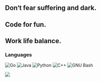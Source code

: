## Don‘t fear suffering and dark.

## Code for fun.

## Work life balance.

<h3 align="left">Languages</h3>
<p align="left">
    <img alt="Go" src="https://img.shields.io/badge/-Go-00ADD8?style=for-the-badge&logo=Go&logoColor=fff"/>
    <img alt="Java" src="https://img.shields.io/badge/-Java-007396?style=for-the-badge&logo=Java&logoColor=fff"/>
    <img alt="Python" src="https://img.shields.io/badge/-Python-3776AB?style=for-the-badge&logo=Python&logoColor=fff"/>
    <img alt="C++" src="https://img.shields.io/badge/-C++-00599C?style=for-the-badge&logo=C%2B%2B&logoColor=fff"/>
    <img alt="GNU Bash" src="https://img.shields.io/badge/-GNU%20Bash-4EAA25?style=for-the-badge&logo=GNU%20Bash&logoColor=fff"/>
</p>

<img align="left" src="https://github-readme-stats.vercel.app/api?username=kinokosu3&show_icons=true&icon_color=CE1D2D&text_color=718096&bg_color=ffffff&hide_title=true" />



